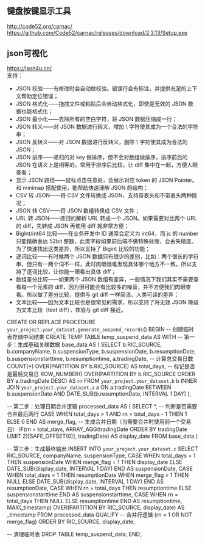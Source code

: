 #
## 键盘按键显示工具  
http://code52.org/carnac/  
https://github.com/Code52/carnac/releases/download/2.3.13/Setup.exe

## json可视化
https://json4u.cn/  
支持：  
- JSON 校验——有修改时会自动做校验。错误行会有标注，并提供充足的上下文帮助定位错误；
- JSON 格式化——拖拽文件或粘贴后会自动格式化，即使是无效的 JSON 数据也能格式化；
- JSON 最小化——去除所有的空白字符，将 JSON 数据压缩成一行；
- JSON 转义——对 JSON 数据进行转义，增加 \ 字符使其成为一个合法的字符串；
- JSON 反转义——对 JSON 数据进行反转义，删除 \ 字符使其成为合法的 JSON；
- JSON 排序——递归的对 key 做排序，但不会对数组做排序，排序前后的 JSON 在语义上是相等的。常用于排序后比较，让 diff 集中在一起，方便人眼查看；
- 显示 JSON 路径——鼠标点击任意处，会展示对应 token 的 JSON Pointer。和 minimap 搭配使用，能帮助快速理解 JSON 的结构；
- CSV 转 JSON——将 CSV 文件转换成 JSON，支持带表头和不带表头两种情况；
- JSON 转 CSV——将 JSON 数组转换成 CSV 文件；
- URL 转 JSON——递归的解析 URL 转成一个 JSON。如果需要对比两个 URL 的 diff，先转成 JSON 再使用 diff 就非常方便；
- BigInt/int64 比较——在业务开发中 ID 通常会定义为 int64，而 js 的 number 只能精确表达 52bit 整数，此类字段如果前后端不做特殊处理，会丢失精度。为了快速找出这类差异，所以支持了 Bigint 比较的功能；
- 逐词比较——有时候两个 JSON 数据只有很少的差别，比如：两个很长的字符串，但只有一两个词不一样，此时肉眼很难发现具体哪个地方不一致。所以支持了逐词比较，让你能一眼看出具体 diff；
- 数组差分比较——如果两个 JSON 数组有差异，一般情况下我们其实不需要查看每一个元素的 diff，因为很可能会有比较多的噪音，并不方便我们肉眼查看。所以做了差分比较，提供与 git diff 一样简洁、人类可读的差异；
- 文本比较——因为文本比较也是很常见的需求，所以支持了将无效 JSON 降级为文本比较（text diff），体验与 git diff 接近。


CREATE OR REPLACE PROCEDURE `your_project.your_dataset.generate_suspend_records`()
BEGIN
  -- 创建临时表存储中间结果
  CREATE TEMP TABLE temp_suspend_data AS
  WITH 
  -- 第一步：生成基础关联数据
  base_data AS (
    SELECT
      b.RIC_SOURCE,
      b.companyName,
      b.suspensionType,
      b.suspensionDate,
      b.resumptionDate,
      b.suspensionstarttime,
      b.resumptiontime,
      a.tradingDate,
      -- 计算总交易日数
      COUNT(*) OVER(PARTITION BY b.RIC_SOURCE) AS total_days,
      -- 标记是否是最后交易日
      ROW_NUMBER() OVER(PARTITION BY b.RIC_SOURCE ORDER BY a.tradingDate DESC) AS rn
    FROM 
      `your_project.your_dataset.b` b
    INNER JOIN 
      `your_project.your_dataset.a` a
    ON 
      a.tradingDate BETWEEN b.suspensionDate AND DATE_SUB(b.resumptionDate, INTERVAL 1 DAY)
  ),
  
  -- 第二步：处理日期合并逻辑
  processed_data AS (
    SELECT
      *,
      -- 判断是否需要合并最后两行
      CASE 
        WHEN total_days > 1 AND rn = total_days - 1 THEN 1
        ELSE 0
      END AS merge_flag,
      -- 生成合并日期（当需要合并时使用前一个交易日）
      IF(rn = total_days, 
         ARRAY_AGG(tradingDate ORDER BY tradingDate LIMIT 2)[SAFE_OFFSET(0)],
         tradingDate) AS display_date
    FROM 
      base_data
  )

  -- 第三步：生成最终输出
  INSERT INTO `your_project.your_dataset.c`
  SELECT
    RIC_SOURCE,
    companyName,
    suspensionType,
    CASE 
      WHEN total_days = 1 THEN suspensionDate
      WHEN merge_flag = 1 THEN display_date
      ELSE DATE_SUB(display_date, INTERVAL 1 DAY)
    END AS suspensionDate,
    CASE 
      WHEN total_days = 1 THEN resumptionDate
      WHEN merge_flag = 1 THEN NULL
      ELSE DATE_SUB(display_date, INTERVAL 1 DAY)
    END AS resumptionDate,
    CASE 
      WHEN rn = total_days THEN resumptiontime
      ELSE suspensionstarttime
    END AS suspensionstarttime,
    CASE 
      WHEN rn = total_days THEN NULL
      ELSE resumptiontime
    END AS resumptiontime,
    MAX(_timestamp) OVER(PARTITION BY RIC_SOURCE, display_date) AS _timestamp
  FROM 
    processed_data
  QUALIFY
    -- 合并行逻辑
    (rn = 1 OR NOT merge_flag)
  ORDER BY 
    RIC_SOURCE, display_date;

  -- 清理临时表
  DROP TABLE temp_suspend_data;
END;
